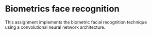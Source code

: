 # Biometrics face recognition

This assignment implements the biometric facial recognition technique using a convolutional neural network architecture.
